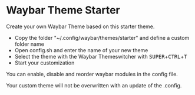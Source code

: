 # Waybar Theme Starter

Create your own Waybar Theme based on this starter theme.

- Copy the folder "~/.config/waybar/themes/starter" and define a custom folder name
- Open config.sh and enter the name of your new theme
- Select the theme with the Waybar Themeswitcher with <kbd>SUPER</kbd>+<kbd>CTRL</kbd>+<kbd>T</kbd>
- Start your customization

You can enable, disable and reorder waybar modules in the config file. 

Your custom theme will not be overwritten with an update of the .config.

